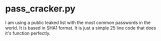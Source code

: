 # pass_cracker.py
I am using a public leaked list with the most common passwords in the world. It is based in SHA1 format. 
It is just a simple 25 line code that does it's function perfectly. 
